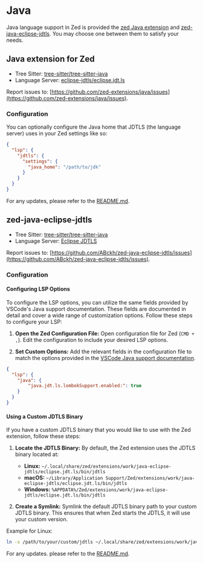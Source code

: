 # Java

Java language support in Zed is provided the [zed Java extension](https://github.com/zed-extensions/java) and [zed-java-eclipse-jdtls](https://github.com/ABckh/zed-java-eclipse-jdtls). You may choose one between them to satisfy your needs.

## Java extension for Zed

- Tree Sitter: [tree-sitter/tree-sitter-java](https://github.com/tree-sitter/tree-sitter-java)
- Language Server: [eclipse-jdtls/eclipse.jdt.ls](https://github.com/eclipse-jdtls/eclipse.jdt.ls)

Report issues to: [https://github.com/zed-extensions/java/issues](https://github.com/zed-extensions/java/issues).

### Configuration

You can optionally configure the Java home that JDTLS (the language server) uses
in your Zed settings like so:

```json
{
  "lsp": {
    "jdtls": {
      "settings": {
        "java_home": "/path/to/jdk"
      }
    }
  }
}
```

For any updates, please refer to the [README.md](https://github.com/zed-extensions/java).

## zed-java-eclipse-jdtls

- Tree Sitter: [tree-sitter/tree-sitter-java](https://github.com/tree-sitter/tree-sitter-java)
- Language Server: [Eclipse JDTLS](https://github.com/eclipse-jdtls/eclipse.jdt.ls)

Report issues to: [https://github.com/ABckh/zed-java-eclipse-jdtls/issues](https://github.com/ABckh/zed-java-eclipse-jdtls/issues).

### Configuration

#### Configuring LSP Options

To configure the LSP options, you can utilize the same fields provided by VSCode's Java support documentation. These fields are documented in detail and cover a wide range of customization options. Follow these steps to configure your LSP:

1. **Open the Zed Configuration File:**
   Open configuration file for Zed (`CMD + ,`). Edit the configuration to include your desired LSP options.

2. **Set Custom Options:**
   Add the relevant fields in the configuration file to match the options provided in the [VSCode Java support documentation](https://github.com/redhat-developer/vscode-java#configuration).

```json
{
  "lsp": {
    "java": {
        "java.jdt.ls.lombokSupport.enabled:": true
    }
  }
}
```

#### Using a Custom JDTLS Binary

If you have a custom JDTLS binary that you would like to use with the Zed extension, follow these steps:

1. **Locate the JDTLS Binary:**
   By default, the Zed extension uses the JDTLS binary located at:
   - **Linux:** `~/.local/share/zed/extensions/work/java-eclipse-jdtls/eclipse.jdt.ls/bin/jdtls`
   - **macOS:** `~/Library/Application Support/Zed/extensions/work/java-eclipse-jdtls/eclipse.jdt.ls/bin/jdtls`
   - **Windows:** `%APPDATA%/Zed/extensions/work/java-eclipse-jdtls/eclipse.jdt.ls/bin/jdtls`

2. **Create a Symlink:**
   Symlink the default JDTLS binary path to your custom JDTLS binary. This ensures that when Zed starts the JDTLS, it will use your custom version.

Example for Linux:
```bash
ln -s /path/to/your/custom/jdtls ~/.local/share/zed/extensions/work/java-eclipse-jdtls/eclipse.jdt.ls/bin/jdtls
```

For any updates. please refer to the [README.md](https://github.com/ABckh/zed-java-eclipse-jdtls).
